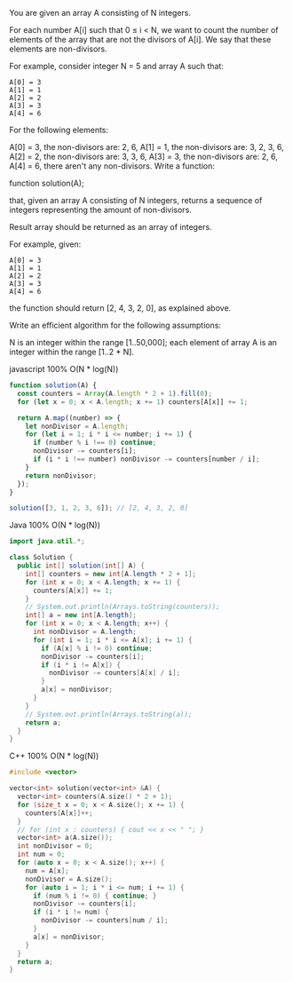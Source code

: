 You are given an array A consisting of N integers.

For each number A[i] such that 0 ≤ i < N, we want to count the number of elements of the array that are not the divisors of A[i]. We say that these elements are non-divisors.

For example, consider integer N = 5 and array A such that:

    A[0] = 3
    A[1] = 1
    A[2] = 2
    A[3] = 3
    A[4] = 6
For the following elements:

A[0] = 3, the non-divisors are: 2, 6,
A[1] = 1, the non-divisors are: 3, 2, 3, 6,
A[2] = 2, the non-divisors are: 3, 3, 6,
A[3] = 3, the non-divisors are: 2, 6,
A[4] = 6, there aren't any non-divisors.
Write a function:

function solution(A);

that, given an array A consisting of N integers, returns a sequence of integers representing the amount of non-divisors.

Result array should be returned as an array of integers.

For example, given:

    A[0] = 3
    A[1] = 1
    A[2] = 2
    A[3] = 3
    A[4] = 6
the function should return [2, 4, 3, 2, 0], as explained above.

Write an efficient algorithm for the following assumptions:

N is an integer within the range [1..50,000];
each element of array A is an integer within the range [1..2 * N].


javascript 100% O(N * log(N))
```javascript
function solution(A) {
  const counters = Array(A.length * 2 + 1).fill(0);
  for (let x = 0; x < A.length; x += 1) counters[A[x]] += 1;

  return A.map((number) => {
    let nonDivisor = A.length;
    for (let i = 1; i * i <= number; i += 1) {
      if (number % i !== 0) continue;
      nonDivisor -= counters[i];
      if (i * i !== number) nonDivisor -= counters[number / i];
    }
    return nonDivisor;
  });
}

solution([3, 1, 2, 3, 6]); // [2, 4, 3, 2, 0]

```



Java 100% O(N * log(N))
```java
import java.util.*;

class Solution {
  public int[] solution(int[] A) {
    int[] counters = new int[A.length * 2 + 1];
    for (int x = 0; x < A.length; x += 1) {
      counters[A[x]] += 1;
    }
    // System.out.println(Arrays.toString(counters));
    int[] a = new int[A.length];
    for (int x = 0; x < A.length; x++) {
      int nonDivisor = A.length;
      for (int i = 1; i * i <= A[x]; i += 1) {
        if (A[x] % i != 0) continue;
        nonDivisor -= counters[i];
        if (i * i != A[x]) {
          nonDivisor -= counters[A[x] / i];
        }
        a[x] = nonDivisor;
      }
    }
    // System.out.println(Arrays.toString(a));
    return a;
  }
}
```



C++ 100% O(N * log(N))
```c++
#include <vector>

vector<int> solution(vector<int> &A) {
  vector<int> counters(A.size() * 2 + 1);
  for (size_t x = 0; x < A.size(); x += 1) {
    counters[A[x]]++;
  }
  // for (int x : counters) { cout << x << " "; }
  vector<int> a(A.size());
  int nonDivisor = 0;
  int num = 0;
  for (auto x = 0; x < A.size(); x++) {
    num = A[x];
    nonDivisor = A.size();
    for (auto i = 1; i * i <= num; i += 1) {
      if (num % i != 0) { continue; }
      nonDivisor -= counters[i];
      if (i * i != num) {
        nonDivisor -= counters[num / i];
      }
      a[x] = nonDivisor;
    }
  }
  return a;
}
```